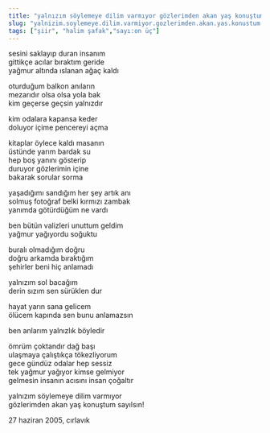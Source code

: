 ```yaml
---
title: "yalnızım söylemeye dilim varmıyor gözlerimden akan yaş konuştum sayılsın! - halim şafak"
slug: "yalnizim.soylemeye.dilim.varmiyor.gozlerimden.akan.yas.konustum.sayilsin-halim.safak"
tags: ["şiir", "halim şafak","sayı:on üç"]
---
```


sesini saklayıp duran insanım  
gittikçe acılar bıraktım geride\
yağmur altında ıslanan ağaç kaldı

oturduğum balkon anıların\
mezarıdır olsa olsa yola bak\
kim geçerse geçsin yalnızdır

kim odalara kapansa keder\
doluyor içime pencereyi açma

kitaplar öylece kaldı masanın\
üstünde yarım bardak su\
hep boş yanını gösterip\
duruyor gözlerimin içine\
bakarak sorular sorma

yaşadığımı sandığım her şey artık anı\
solmuş fotoğraf belki kırmızı zambak\
yanımda götürdüğüm ne vardı

ben bütün valizleri unuttum geldim\
yağmur yağıyordu soğuktu

buralı olmadığım doğru\
doğru arkamda bıraktığım\
şehirler beni hiç anlamadı

yalnızım sol bacağım\
derin sızım sen sürüklen dur

hayat yarın sana gelicem\
ölücem kapında sen bunu anlamazsın

ben anlarım yalnızlık böyledir

ömrüm çoktandır dağ başı\
ulaşmaya çalıştıkça tökezliyorum\
gece gündüz odalar hep sessiz\
tek yağmur yağıyor kimse gelmiyor\
gelmesin insanın acısını insan çoğaltır

yalnızım söylemeye dilim varmıyor\
gözlerimden akan yaş konuştum sayılsın!

27 haziran 2005, cırlavık
